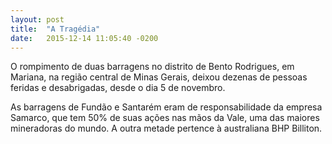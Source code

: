 ```yaml
---
layout: post
title:  "A Tragédia"
date:   2015-12-14 11:05:40 -0200
---
```

O rompimento de duas barragens no distrito de Bento Rodrigues, em Mariana, na região central de Minas Gerais, deixou dezenas de pessoas feridas e desabrigadas, desde o dia 5 de novembro.

As barragens de Fundão e Santarém eram de responsabilidade da empresa Samarco, que tem 50% de suas ações nas mãos da Vale, uma das maiores mineradoras do mundo. A outra metade pertence à australiana BHP Billiton.